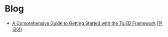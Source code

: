 # Blog

* [A Comprehensive Guide to Getting Started with the Ts.ED Framework](./tsed.md) [[한국어](./tsed-ko.md)]
